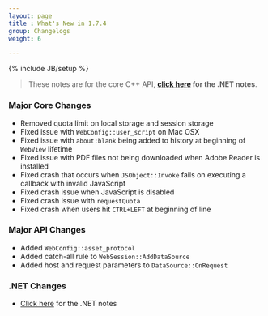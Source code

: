 ```yaml
---
layout: page
title : What's New in 1.7.4
group: Changelogs
weight: 6

---
```

{% include JB/setup %}

> These notes are for the core C++ API, __<a href="http://wiki.awesomium.net/changelogs/whats-new-1-7-4.html">click here</a> for the .NET notes__.


### Major Core Changes
 * Removed quota limit on local storage and session storage 
 * Fixed issue with `WebConfig::user_script` on Mac OSX
 * Fixed issue with `about:blank` being added to history at beginning of `WebView` lifetime
 * Fixed issue with PDF files not being downloaded when Adobe Reader is installed 
 * Fixed crash that occurs when `JSObject::Invoke` fails on executing a callback with invalid JavaScript
 * Fixed crash issue when JavaScript is disabled
 * Fixed crash issue with `requestQuota`
 * Fixed crash when users hit `CTRL+LEFT` at beginning of line

### Major API Changes
 * Added `WebConfig::asset_protocol`
 * Added catch-all rule to `WebSession::AddDataSource`
 * Added host and request parameters to `DataSource::OnRequest`

### .NET Changes
 * <a href="http://wiki.awesomium.net/changelogs/whats-new-1-7-4.html">Click here</a> for the .NET notes
